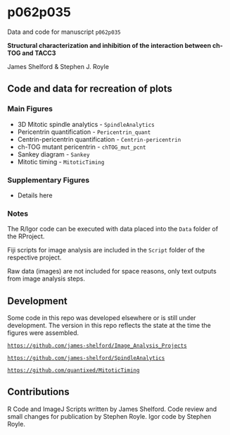 # p062p035

Data and code for manuscript `p062p035`

**Structural characterization and inhibition of the interaction between ch-TOG and TACC3**

James Shelford & Stephen J. Royle

## Code and data for recreation of plots

### Main Figures

- 3D Mitotic spindle analytics - `SpindleAnalytics`
- Pericentrin quantification - `Pericentrin_quant`
- Centrin-pericentrin quantification - `Centrin-pericentrin`
- ch-TOG mutant pericentrin - `chTOG_mut_pcnt`
- Sankey diagram - `Sankey`
- Mitotic timing - `MitoticTiming`


### Supplementary Figures

- Details here

### Notes

The R/Igor code can be executed with data placed into the `Data` folder of the RProject.

Fiji scripts for image analysis are included in the `Script` folder of the respective project.

Raw data (images) are not included for space reasons, only text outputs from image analysis steps.

## Development

Some code in this repo was developed elsewhere or is still under development.
The version in this repo reflects the state at the time the figures were assembled.

[`https://github.com/james-shelford/Image_Analysis_Projects`](https://github.com/james-shelford/Image_Analysis_Projects)

[`https://github.com/james-shelford/SpindleAnalytics`](https://github.com/james-shelford/SpindleAnalytics)

[`https://github.com/quantixed/MitoticTiming`](https://github.com/quantixed/MitoticTiming)

## Contributions

R Code and ImageJ Scripts written by James Shelford.
Code review and small changes for publication by Stephen Royle.
Igor code by Stephen Royle.
